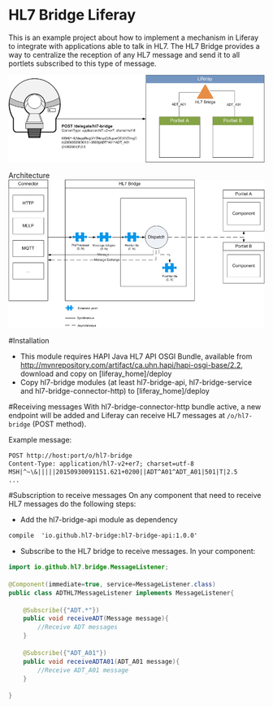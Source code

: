 # HL7 Bridge Liferay

This is an example project about how to implement a mechanism in Liferay to integrate with applications able to talk in HL7. The HL7 Bridge provides a way to centralize the reception of any HL7 message and send it to all portlets subscribed to this type of message.

![alt tag](https://raw.githubusercontent.com/jpenren/hl7-bridge-liferay/master/doc/images/HL7%20Bridge.png)

Architecture
![alt tag](https://raw.githubusercontent.com/jpenren/hl7-bridge-liferay/master/doc/images/HL7-Bridge-Architecture.png)

#Installation
- This module requires HAPI Java HL7 API OSGI Bundle, available from http://mvnrepository.com/artifact/ca.uhn.hapi/hapi-osgi-base/2.2, download and copy on [liferay_home]/deploy
- Copy hl7-bridge modules (at least hl7-bridge-api, hl7-bridge-service and hl7-bridge-connector-http) to [liferay_home]/deploy

#Receiving messages
With hl7-bridge-connector-http bundle active, a new endpoint will be added and Liferay can receive HL7 messages at `/o/hl7-bridge` (POST method).

Example message:
```
POST http://host:port/o/hl7-bridge
Content-Type: application/hl7-v2+er7; charset=utf-8
MSH|^~\&|||||20150930091151.621+0200||ADT^A01^ADT_A01|501|T|2.5
...
```

#Subscription to receive messages
On any component that need to receive HL7 messages do the following steps:
- Add the hl7-bridge-api module as dependency
```xml
compile  'io.github.hl7-bridge:hl7-bridge-api:1.0.0'
```

- Subscribe to the HL7 bridge to receive messages. In your component:
```java
import io.github.hl7.bridge.MessageListener;

@Component(immediate=true, service=MessageListener.class)
public class ADTHL7MessageListener implements MessageListener{
	
	@Subscribe({"ADT.*"})
	public void receiveADT(Message message){
		//Receive ADT messages
	}
	
	@Subscribe({"ADT_A01"})
	public void receiveADTA01(ADT_A01 message){
		//Receive ADT_A01 message
	}

}

```
